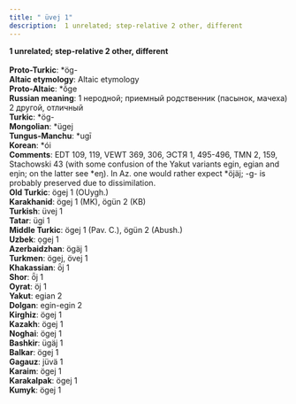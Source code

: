 ```yaml
---
title: " üvej 1"
description:  1 unrelated; step-relative 2 other, different
---
```

<p data-pagefind-weight="0.5">
<strong> 1 unrelated; step-relative 2 other, different</strong><br><br>
<strong>Proto-Turkic</strong>:  *ög-<br>
<strong>Altaic etymology</strong>:  Altaic etymology<br>
<strong> Proto-Altaic</strong>:  *ŏ̀ge<br>
<strong>Russian meaning</strong>:  1 неродной; приемный родственник (пасынок, мачеха) 2 другой, отличный<br>
<strong>Turkic</strong>:  *ög-<br>
<strong>Mongolian</strong>:  *ügej<br>
<strong>Tungus-Manchu</strong>:  *ugī<br>
<strong>Korean</strong>:  *ói<br>
<strong>Comments</strong>:  EDT 109, 119, VEWT 369, 306, ЭСТЯ 1, 495-496, TMN 2, 159, Stachowski 43 (with some confusion of the Yakut variants egin, egian and eŋin; on the latter see *eŋ). In Az. one would rather expect *öjäj; -g- is probably preserved due to dissimilation.<br>
<strong>Old Turkic</strong>:  ögej 1 (OUygh.)<br>
<strong>Karakhanid</strong>:  ögej 1 (MK), ögün 2 (KB)<br>
<strong>Turkish</strong>:  üvej 1<br>
<strong>Tatar</strong>:  ügi 1<br>
<strong>Middle Turkic</strong>:  ögej 1 (Pav. C.), ögün 2 (Abush.)<br>
<strong>Uzbek</strong>:  ọgej 1<br>
<strong>Azerbaidzhan</strong>:  ögäj 1<br>
<strong>Turkmen</strong>:  ögej, övej 1<br>
<strong>Khakassian</strong>:  ȫj 1<br>
<strong>Shor</strong>:  ȫj 1<br>
<strong>Oyrat</strong>:  öj 1<br>
<strong>Yakut</strong>:  egian 2<br>
<strong>Dolgan</strong>:  egin-egin 2<br>
<strong>Kirghiz</strong>:  ögej 1<br>
<strong>Kazakh</strong>:  ögej 1<br>
<strong>Noghai</strong>:  ögej 1<br>
<strong>Bashkir</strong>:  ügäj 1<br>
<strong>Balkar</strong>:  ögej 1<br>
<strong>Gagauz</strong>:  jüvä 1<br>
<strong>Karaim</strong>:  ögej 1<br>
<strong>Karakalpak</strong>:  ögej 1<br>
<strong>Kumyk</strong>:  ögej 1<br>

</p>
